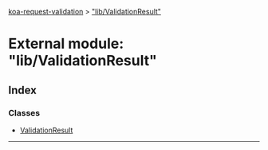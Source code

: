 [koa-request-validation](../README.md) > ["lib/ValidationResult"](../modules/_lib_validationresult_.md)

# External module: "lib/ValidationResult"

## Index

### Classes

* [ValidationResult](../classes/_lib_validationresult_.validationresult.md)

---

